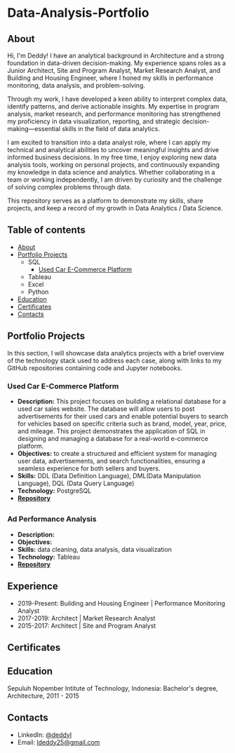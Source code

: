 # Data-Analysis-Portfolio
## About
Hi, I'm Deddy! I have an analytical background in Architecture and a strong foundation in data-driven decision-making. My experience spans roles as a Junior Architect, Site and Program Analyst, Market Research Analyst, and Building and Housing Engineer, where I honed my skills in performance monitoring, data analysis, and problem-solving.

Through my work, I have developed a keen ability to interpret complex data, identify patterns, and derive actionable insights. My expertise in program analysis, market research, and performance monitoring has strengthened my proficiency in data visualization, reporting, and strategic decision-making—essential skills in the field of data analytics.

I am excited to transition into a data analyst role, where I can apply my technical and analytical abilities to uncover meaningful insights and drive informed business decisions. In my free time, I enjoy exploring new data analysis tools, working on personal projects, and continuously expanding my knowledge in data science and analytics. Whether collaborating in a team or working independently, I am driven by curiosity and the challenge of solving complex problems through data.

This repository serves as a platform to demonstrate my skills, share projects, and keep a record of my growth in Data Analytics / Data Science.

## Table of contents
- [About](#about)
- [Portfolio Projects](#portfolio-projects)
  - SQL
    - [Used Car E-Commerce Platform](#used-car-e-commerce-platform)
  - Tableau
  - Excel
  - Python
- [Education](#education)
- [Certificates](#certificates)
- [Contacts](#contacts)
## Portfolio Projects
In this section, I will showcase data analytics projects with a brief overview of the technology stack used to address each case, along with links to my GitHub repositories containing code and Jupyter notebooks.

### Used Car E-Commerce Platform
- **Description:** This project focuses on building a relational database for a used car sales website. The database will allow users to post advertisements for their used cars and enable potential buyers to search for vehicles based on specific criteria such as brand, model, year, price, and mileage. This project demonstrates the application of SQL in designing and managing a database for a real-world e-commerce platform.
- **Objectives:** to create a structured and efficient system for managing user data, advertisements, and search functionalities, ensuring a seamless experience for both sellers and buyers.
- **Skills:** DDL (Data Definition Language), DML(Data Manipulation Language), DQL (Data Query Language)
- **Technology:** PostgreSQL
- **[Repository](https://github.com/deddylx/Used-Car-E-Commerce-Platform)**
##
### Ad Performance Analysis
- **Description:**
- **Objectives:**
- **Skills:** data cleaning, data analysis, data visualization
- **Technology:** Tableau
- **[Repository](https://github.com/deddylx/Ads-Performance-Analysis)**

## Experience
- 2019-Present: Building and Housing Engineer | Performance Monitoring Analyst
- 2017-2019: Architect | Market Research Analyst
- 2015-2017: Architect | Site and Program Analyst

## Certificates

## Education
Sepuluh Nopember Intitute of Technology, Indonesia: Bachelor's degree, Architecture, 2011 - 2015

## Contacts
- LinkedIn: [@deddyl](https://www.linkedin.com/in/deddyl/)
- Email: [ldeddy25@gmail.com](mailto:ldeddy25@gmail.com)
